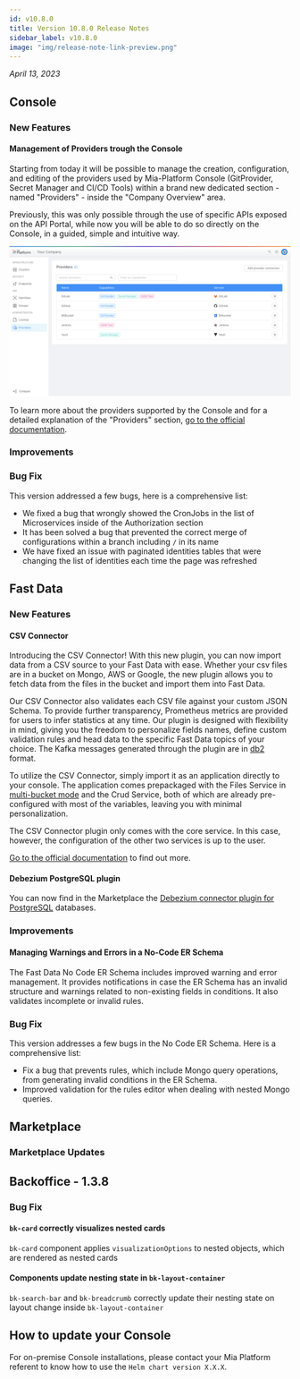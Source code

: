 ```yaml
---
id: v10.8.0
title: Version 10.8.0 Release Notes
sidebar_label: v10.8.0
image: "img/release-note-link-preview.png"
---
```


_April 13, 2023_

## Console

### New Features

#### Management of Providers trough the Console

Starting from today it will be possible to manage the creation, configuration, and editing of the providers used by Mia-Platform Console (GitProvider, Secret Manager and CI/CD Tools) within a brand new dedicated section - named "Providers" - inside the "Company Overview" area. 

Previously, this was only possible through the use of specific APIs exposed on the API Portal, while now you will be able to do so directly on the Console, in a guided, simple and intuitive way.

![Providers Section](./img/10.8-providers-section.png)

To learn more about the providers supported by the Console and for a detailed explanation of the "Providers" section, [go to the official documentation](/development_suite/set-up-infrastructure/providers-management.md).

### Improvements

### Bug Fix

This version addressed a few bugs, here is a comprehensive list:

* We fixed a bug that wrongly showed the CronJobs in the list of Microservices inside of the Authorization section
* It has been solved a bug that prevented the correct merge of configurations within a branch including `/` in its name
* We have fixed an issue with paginated identities tables that were changing the list of identities each time the page was refreshed 

## Fast Data

### New Features

#### CSV Connector

Introducing the CSV Connector! With this new plugin, you can now import data from a CSV source to your Fast Data with ease. Whether your csv files are in a bucket on Mongo, AWS or Google, the new plugin allows you to fetch data from the files in the bucket and import them into Fast Data.

Our CSV Connector also validates each CSV file against your custom JSON Schema. To provide further transparency, Prometheus metrics are provided for users to infer statistics at any time. Our plugin is designed with flexibility in mind, giving you the freedom to personalize fields names, define custom validation rules and head data to the specific Fast Data topics of your choice. The Kafka messages generated through the plugin are in [db2](/fast_data/configuration/realtime_updater/common.md#kafka-adapters:-kafka-messages-format) format.

To utilize the CSV Connector, simply import it as an application directly to your console. The application comes prepackaged with the Files Service in [multi-bucket mode](/runtime_suite/files-service/configuration.mdx) and the Crud Service, both of which are already pre-configured with most of the variables, leaving you with minimal personalization.

The CSV Connector plugin only comes with the core service. In this case, however, the configuration of the other two services is up to the user.

[Go to the official documentation](/runtime_suite/csv-connector/configuration.md) to find out more.

#### Debezium PostgreSQL plugin

You can now find in the Marketplace the [Debezium connector plugin for PostgreSQL](/fast_data/connectors/debezium_cdc.md#postgresql) databases.

### Improvements

#### Managing Warnings and Errors in a No-Code ER Schema

The Fast Data No Code ER Schema includes improved warning and error management. It provides notifications in case the ER Schema has an invalid structure and warnings related to non-existing fields in conditions. It also validates incomplete or invalid rules.

### Bug Fix

This version addresses a few bugs in the No Code ER Schema. Here is a comprehensive list:

- Fix a bug that prevents rules, which include Mongo query operations, from generating invalid conditions in the ER Schema.
- Improved validation for the rules editor when dealing with nested Mongo queries.

## Marketplace

### Marketplace Updates

## Backoffice - 1.3.8

### Bug Fix

#### `bk-card` correctly visualizes nested cards

`bk-card` component applies `visualizationOptions` to nested objects, which are rendered as nested cards

#### Components update nesting state in `bk-layout-container`

`bk-search-bar` and `bk-breadcrumb` correctly update their nesting state on layout change inside `bk-layout-container`


## How to update your Console

For on-premise Console installations, please contact your Mia Platform referent to know how to use the `Helm chart version X.X.X`.
